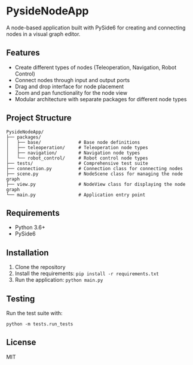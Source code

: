 # PysideNodeApp

A node-based application built with PySide6 for creating and connecting nodes in a visual graph editor.

## Features

- Create different types of nodes (Teleoperation, Navigation, Robot Control)
- Connect nodes through input and output ports
- Drag and drop interface for node placement
- Zoom and pan functionality for the node view
- Modular architecture with separate packages for different node types

## Project Structure

```
PysideNodeApp/
├── packages/
│   ├── base/              # Base node definitions
│   ├── teleoperation/     # Teleoperation node types
│   ├── navigation/        # Navigation node types
│   └── robot_control/     # Robot control node types
├── tests/                 # Comprehensive test suite
├── connection.py          # Connection class for connecting nodes
├── scene.py               # NodeScene class for managing the node graph
├── view.py                # NodeView class for displaying the node graph
└── main.py                # Application entry point
```

## Requirements

- Python 3.6+
- PySide6

## Installation

1. Clone the repository
2. Install the requirements: `pip install -r requirements.txt`
3. Run the application: `python main.py`

## Testing

Run the test suite with:

```
python -m tests.run_tests
```

## License

MIT 